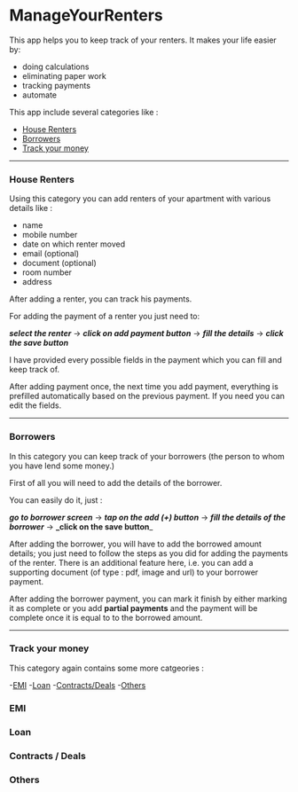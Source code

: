 # ManageYourRenters

This app helps you to keep track of your renters. It makes your life easier by: 
- doing calculations
- eliminating paper work
- tracking payments
- automate

This app include several categories like : 
- [House Renters](#house-renters)
- [Borrowers](#borrowers)
- [Track your money](#track-your-money)

---
### House Renters

Using this category you can add renters of your apartment with various details like :
- name
- mobile number
- date on which renter moved
- email (optional)
- document (optional)
- room number
- address

After adding a renter, you can track his payments. 

For adding the payment of a renter you just need to:

**_select the renter_** -> **_click on add payment button_** -> **_fill the details_** -> **_click the save button_**

I have provided every possible fields in the payment which you can fill and keep track of.

After adding payment once, the next time you add payment, everything is prefilled automatically based on the previous payment. If you need you can edit the fields.

---
### Borrowers

In this category you can keep track of your borrowers (the person to whom you have lend some money.)

First of all you will need to add the details of the borrower.

You can easily do it, just :

**_go to borrower screen_** -> **_tap on the add (+) button_** -> **_fill the details of the borrower_** -> **_click on the save button**_

After adding the borrower, you will have to add the borrowed amount details; you just need to follow the steps as you did for adding the payments of the renter. There is an additional feature here, i.e. you can add a supporting document (of type : pdf, image and url) to your borrower payment.

After adding the borrower payment, you can mark it finish by either marking it as complete or you add **partial payments** and the payment will be complete once it is equal to to the borrowed amount.

---
### Track your money

This category again contains some more catgeories :

-[EMI](#emi)
-[Loan](#loan)
-[Contracts/Deals](#contracts-deals)
-[Others](#others)

### EMI

### Loan

### Contracts / Deals

### Others
